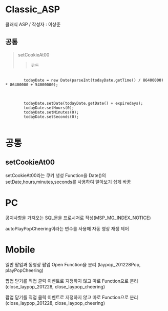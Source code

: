 # Classic_ASP
클래식 ASP /  작성자 : 이상준

## 공통
>setCookieAt00
>   >코드
>   >   >
<pre>
    <code>
        todayDate = new Date(parseInt(todayDate.getTime() / 86400000) * 86400000 + 54000000);
    </code>
</pre>
<pre>
    <code>
        todayDate.setDate(todayDate.getDate() + expiredays);
        todayDate.setHours(0);
        todayDate.setMinutes(0);
        todayDate.setSeconds(0);
    </code>
</pre>


<html>
    <head></head>
    <body>
        <div>
            <h1>공통</h1>
            <div>
                <h2>setCookieAt00</h2>
                <div>
                    <p>
                        setCookieAt00라는 쿠키 생성 Function을 Date()의 setDate,hours,minutes,seconds를 사용하여 알아보기 쉽게 바꿈
                    </p>
                </div>
            </div>
        </div>
        <div>
            <h1>PC</h1>
            <div>
                <p>
                    공지사항을 가져오는 SQL문을 프로시저로 작성(MSP_MG_INDEX_NOTICE)
                </p>
                <p>
                    autoPlayPopCheering이라는 변수를 사용해 자동 영상 재생 제어
                </p>
            </div>
        </div>
        <div>
            <h1>Mobile</h1>
            <div>
                <p>
                    일반 팝업과 동영상 팝업 Open Function을 분리 (laypop_201228Pop, playPopCheering)
                </p>
                <p>
                    팝업 닫기를 직접 클릭 이벤트로 지정하지 않고 따로 Function으로 분리 (close_laypop_201228, close_laypop_cheering)
                </p>
                <p>
                    팝업 닫기를 직접 클릭 이벤트로 지정하지 않고 따로 Function으로 분리 (close_laypop_201228, close_laypop_cheering)
                </p>
            </div>
        </div>
    </body>
</html>
